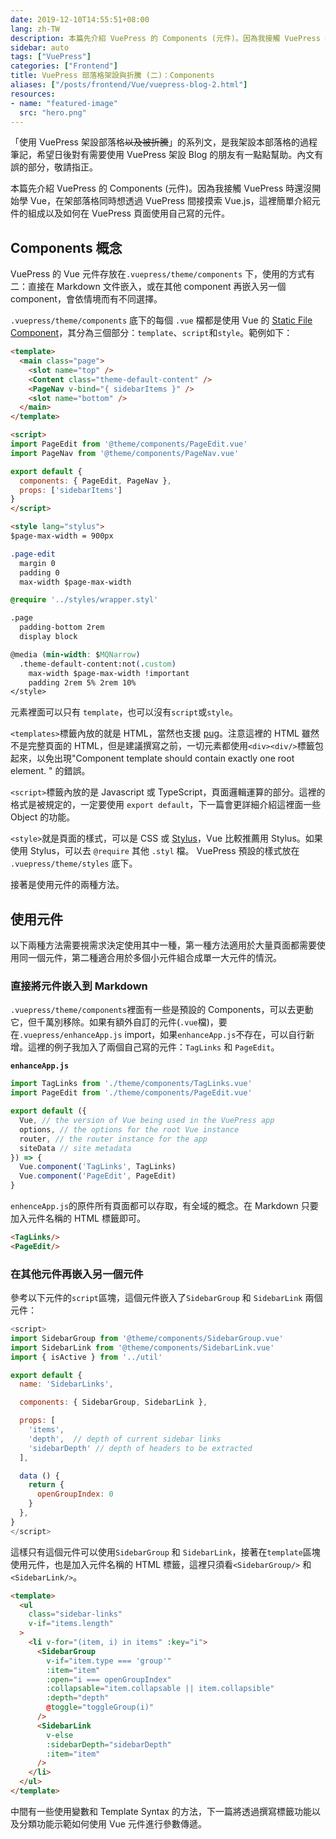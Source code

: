 ```yaml
---
date: 2019-12-10T14:55:51+08:00
lang: zh-TW
description: 本篇先介紹 VuePress 的 Components (元件)。因為我接觸 VuePress 時還沒開始學 Vue，在架部落格同時想透過 VuePress 間接摸索 Vue.js，這裡簡單介紹元件的組成以及如何在 VuePress 頁面使用自己寫的元件。
sidebar: auto
tags: ["VuePress"]
categories: ["Frontend"]
title: VuePress 部落格架設與折騰 (二)：Components
aliases: ["/posts/frontend/Vue/vuepress-blog-2.html"]
resources:
- name: "featured-image"
  src: "hero.png"
---
```


「使用 VuePress 架設部落格~~以及被折騰~~」的系列文，是我架設本部落格的過程筆記，希望日後對有需要使用 VuePress 架設 Blog 的朋友有一點點幫助。內文有誤的部分，敬請指正。

本篇先介紹 VuePress 的 Components (元件)。因為我接觸 VuePress 時還沒開始學 Vue，在架部落格同時想透過 VuePress 間接摸索 Vue.js，這裡簡單介紹元件的組成以及如何在 VuePress 頁面使用自己寫的元件。

## Components 概念

VuePress 的 Vue 元件存放在`.vuepress/theme/components` 下，使用的方式有二：直接在 Markdown 文件嵌入，或在其他 component 再嵌入另一個 component，會依情境而有不同選擇。

`.vuepress/theme/components` 底下的每個 `.vue` 檔都是使用 Vue 的 [Static File Component](https://vuejs.org/v2/guide/single-file-components.html)，其分為三個部分：`template`、`script`和`style`。範例如下：
```html
<template>
  <main class="page">
    <slot name="top" />
    <Content class="theme-default-content" />
    <PageNav v-bind="{ sidebarItems }" />
    <slot name="bottom" />
  </main>
</template>

<script>
import PageEdit from '@theme/components/PageEdit.vue'
import PageNav from '@theme/components/PageNav.vue'

export default {
  components: { PageEdit, PageNav },
  props: ['sidebarItems']
}
</script>

<style lang="stylus">
$page-max-width = 900px

.page-edit 
  margin 0
  padding 0
  max-width $page-max-width

@require '../styles/wrapper.styl'

.page
  padding-bottom 2rem
  display block

@media (min-width: $MQNarrow)
  .theme-default-content:not(.custom)
    max-width $page-max-width !important
    padding 2rem 5% 2rem 10%
</style>
```
元素裡面可以只有 `template`，也可以沒有`script`或`style`。

`<templates>`標籤內放的就是 HTML，當然也支援 [pug](https://pugjs.org/api/getting-started.html)。注意這裡的 HTML 雖然不是完整頁面的 HTML，但是建議撰寫之前，一切元素都使用`<div><div/>`標籤包起來，以免出現"Component template should contain exactly one root element. " 的錯誤。

`<script>`標籤內放的是 Javascript 或 TypeScript，頁面邏輯運算的部分。這裡的格式是被規定的，一定要使用 `export default`，下一篇會更詳細介紹這裡面一些 Object 的功能。

`<style>`就是頁面的樣式，可以是 CSS 或 [Stylus](http://stylus-lang.com/)，Vue 比較推薦用 Stylus。如果使用 Stylus，可以去 `@require` 其他 `.styl` 檔。 VuePress 預設的樣式放在 `.vuepress/theme/styles` 底下。

接著是使用元件的兩種方法。

## 使用元件

以下兩種方法需要視需求決定使用其中一種，第一種方法適用於大量頁面都需要使用同一個元件，第二種適合用於多個小元件組合成單一大元件的情況。

### 直接將元件嵌入到 Markdown

`.vuepress/theme/components`裡面有一些是預設的 Components，可以去更動它，但千萬別移除。如果有額外自訂的元件(`.vue`檔)，要在`.vuepress/enhanceApp.js` import，如果`enhanceApp.js`不存在，可以自行新增。這裡的例子我加入了兩個自己寫的元件：`TagLinks` 和 `PageEdit`。

**`enhanceApp.js`**
```js
import TagLinks from './theme/components/TagLinks.vue'
import PageEdit from './theme/components/PageEdit.vue'

export default ({
  Vue, // the version of Vue being used in the VuePress app
  options, // the options for the root Vue instance
  router, // the router instance for the app
  siteData // site metadata
}) => {
  Vue.component('TagLinks', TagLinks)
  Vue.component('PageEdit', PageEdit)
}
```

`enhenceApp.js`的原件所有頁面都可以存取，有全域的概念。在 Markdown 只要加入元件名稱的 HTML 標籤即可。
```markdown
<TagLinks/>
<PageEdit/>
```

### 在其他元件再嵌入另一個元件

參考以下元件的`script`區塊，這個元件嵌入了`SidebarGroup` 和 `SidebarLink` 兩個元件：

```js
<script>
import SidebarGroup from '@theme/components/SidebarGroup.vue'
import SidebarLink from '@theme/components/SidebarLink.vue'
import { isActive } from '../util'

export default {
  name: 'SidebarLinks',

  components: { SidebarGroup, SidebarLink },

  props: [
    'items',
    'depth',  // depth of current sidebar links
    'sidebarDepth' // depth of headers to be extracted
  ],

  data () {
    return {
      openGroupIndex: 0
    }
  },
}
</script>
```

這樣只有這個元件可以使用`SidebarGroup` 和 `SidebarLink`，接著在`template`區塊使用元件，也是加入元件名稱的 HTML 標籤，這裡只須看`<SidebarGroup/>` 和 `<SidebarLink/>`。
```html
<template>
  <ul
    class="sidebar-links"
    v-if="items.length"
  >
    <li v-for="(item, i) in items" :key="i">
      <SidebarGroup
        v-if="item.type === 'group'"
        :item="item"
        :open="i === openGroupIndex"
        :collapsable="item.collapsable || item.collapsible"
        :depth="depth"
        @toggle="toggleGroup(i)"
      />
      <SidebarLink
        v-else
        :sidebarDepth="sidebarDepth"
        :item="item"
      />
    </li>
  </ul>
</template>
```

中間有一些使用變數和 Template Syntax 的方法，下一篇將透過撰寫標籤功能以及分類功能示範如何使用 Vue 元件進行參數傳遞。

